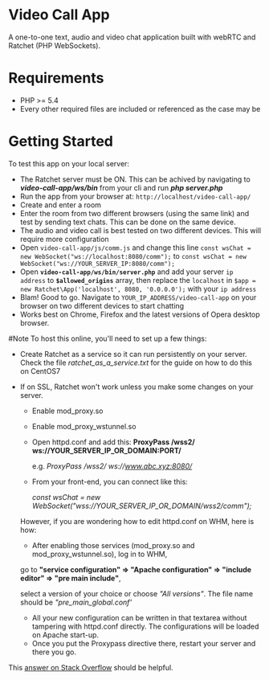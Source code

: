 # Video Call App
A one-to-one text, audio and video chat application built with webRTC and Ratchet (PHP WebSockets).

# Requirements
- PHP >= 5.4
- Every other required files are included or referenced as the case may be

# Getting Started
To test this app on your local server:
- The Ratchet server must be ON. This can be achived by navigating to *__video-call-app/ws/bin__* from your cli and run *__php server.php__*
- Run the app from your browser at: `http://localhost/video-call-app/`
- Create and enter a room
- Enter the room from two different browsers (using the same link) and test by sending text chats. This can be done on the same device.
- The audio and video call is best tested on two different devices. This will require more configuration
 - Open `video-call-app/js/comm.js` and change this line `const wsChat = new WebSocket("ws://localhost:8080/comm");` to `const wsChat = new WebSocket("ws://YOUR_SERVER_IP:8080/comm");`
 - Open __`video-call-app/ws/bin/server.php`__ and add your server `ip address` to __`$allowed_origins`__ array, then replace the `localhost` in `$app = new Ratchet\App('localhost', 8080, '0.0.0.0');` with your `ip address`
 - Blam! Good to go. Navigate to `YOUR_IP_ADDRESS/video-call-app` on your browser on two different devices to start chatting
- Works best on Chrome, Firefox and the latest versions of Opera desktop browser.


#Note
To host this online, you'll need to set up a few things:
- Create Ratchet as a service so it can run persistently on your server. Check the file *ratchet_as_a_service.txt* for the guide on how to do this on CentOS7
- If on SSL, Ratchet won't work unless you make some changes on your server.
  - Enable mod_proxy.so
  - Enable  mod_proxy_wstunnel.so
  - Open httpd.conf and add this: __ProxyPass /wss2/ ws://YOUR_SERVER_IP_OR_DOMAIN:PORT/__ 
    
    e.g. _ProxyPass /wss2/ ws://www.abc.xyz:8080/_
    
  - From your front-end, you can connect like this:
    
    _const wsChat = new WebSocket("wss://YOUR_SERVER_IP_OR_DOMAIN/wss2/comm");_

  However, if you are wondering how to edit httpd.conf on WHM, here is how:
    - After enabling those services (mod_proxy.so and mod_proxy_wstunnel.so), log in to WHM, 
    
    go to __"service configuration" => "Apache configuration" => "include editor" => "pre main include"__, 
    
    select a version of your choice or choose _"All versions"_. The file name should be _"pre_main_global.conf'_
    - All your new configuration can be written in that textarea without tampering with httpd.conf directly. 
    The configurations will be loaded on Apache start-up.
    - Once you put the Proxypass directive there, restart your server and there you go.
    
 This [answer on Stack Overflow](https://stackoverflow.com/a/28393526/4522890) should be helpful.
